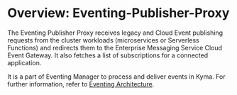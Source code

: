 # Overview: Eventing-Publisher-Proxy

The Eventing Publisher Proxy receives legacy and Cloud Event publishing requests from the cluster workloads (microservices or Serverless Functions) and redirects them to the Enterprise Messaging Service Cloud Event Gateway.
It also fetches a list of subscriptions for a connected application.

It is a part of Eventing Manager to process and deliver events in Kyma.
For further information, refer to [Eventing Architecture](https://github.com/kyma-project/eventing-manager/blob/main/docs/user/evnt-architecture.md).
